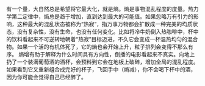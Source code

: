 有一个量，大自然总是希望将它最大化，就是熵。熵是事物混乱程度的度量。热力学第二定律中，熵总是趋于增加，直到达到最大的可能值。如果忽略万有引力的影响，这种最大的混乱状态被称为“热寂”，指万事万物都会扩散成一种完美的均质状态，没有复杂性，没有生命，也没有任何变化。比如将冷牛奶倒入热咖啡中，杯中的饮料看起来不可逆转地朝着“热寂”目标迈进，不久它会变成一杯温热均匀的混合物。如果一个活的有机体死了，它的熵也会开始上升，粒子排列会变得不那么有序。
熵增有助于解释为什么时间具有方向性，倒播的电影看起来不真实。向地上扔了一个装满葡萄酒的酒杯，会预料到它会在地板上破碎，增加全局的混乱程度。如果看到它又重新组合成完好的杯子，飞回手中（熵减），你不会喝下杯中的酒，因为你可能会觉得自己已经醉了。
